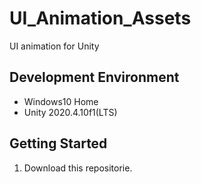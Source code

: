 # UI_Animation_Assets
UI animation for Unity

## Development Environment
  - Windows10 Home
  - Unity 2020.4.10f1(LTS)
  
## Getting Started

1. Download this repositorie.
